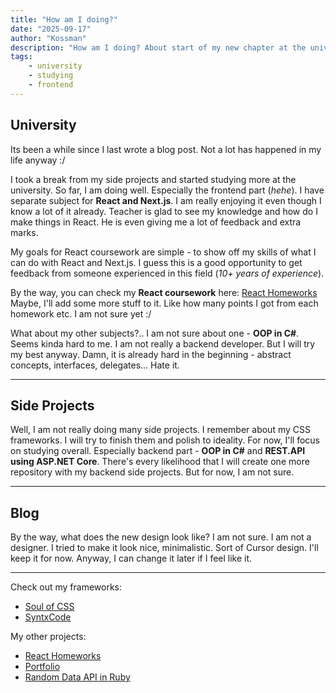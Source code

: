 ```yaml
---
title: "How am I doing?"
date: "2025-09-17"
author: "Kossman"
description: "How am I doing? About start of my new chapter at the university."
tags:
    - university
    - studying
    - frontend
---
```


## University

Its been a while since I last wrote a blog post. Not a lot has happened in my life anyway :/

I took a break from my side projects and started studying more at the university. So far,
I am doing well. Especially the frontend part (_hehe_). I have separate subject for **React and Next.js**.
I am really enjoying it even though I know a lot of it already. Teacher is glad to see my
knowledge and how do I make things in React. He is even giving me a lot of feedback and extra marks.

My goals for React coursework are simple - to show off my skills of what I can do with React and Next.js.
I guess this is a good opportunity to get feedback from someone experienced in this field (_10+ years of experience_).

By the way, you can check my **React coursework** here: [React Homeworks](https://oa-react-homeworks.vercel.app)
Maybe, I'll add some more stuff to it. Like how many points I got from each homework etc. I am not sure yet :/

What about my other subjects?.. I am not sure about one - **OOP in C#**. Seems kinda hard to me. I am not really a
backend developer. But I will try my best anyway. Damn, it is already hard in the beginning - abstract concepts, interfaces, delegates... Hate it.

---

## Side Projects

Well, I am not really doing many side projects. I remember about my CSS frameworks. I will try to finish them and polish to ideality.
For now, I'll focus on studying overall. Especially backend part - **OOP in C#** and **REST.API using ASP.NET Core**.
There's every likelihood that I will create one more repository with my backend side projects. But for now, I am not sure.

---

## Blog

By the way, what does the new design look like? I am not sure. I am not a designer. I tried to make it look nice, minimalistic.
Sort of Cursor design. I'll keep it for now. Anyway, I can change it later if I feel like it.

---

Check out my frameworks:
- [Soul of CSS](https://soul-of-css.vercel.app)
- [SyntxCode](https://syntxcode.vercel.app)

My other projects:
- [React Homeworks](https://oa-react-homeworks.vercel.app)
- [Portfolio](https://kossman-portfolio.vercel.app)
- [Random Data API in Ruby](https://github.com/stkossman/random-data-api)